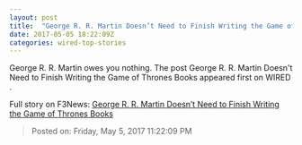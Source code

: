 ```yaml
---
layout: post
title:  "George R. R. Martin Doesn’t Need to Finish Writing the Game of Thrones Books"
date: 2017-05-05 18:22:09Z
categories: wired-top-stories
---
```


George R. R. Martin owes you nothing. The post George R. R. Martin Doesn't Need to Finish Writing the Game of Thrones Books appeared first on WIRED .


Full story on F3News: [George R. R. Martin Doesn’t Need to Finish Writing the Game of Thrones Books](http://www.f3nws.com/n/PXvyKF)

> Posted on: Friday, May 5, 2017 11:22:09 PM
